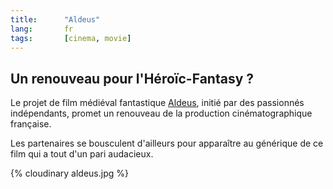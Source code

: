 ```yaml
---
title:      "Aldeus"
lang:       fr
tags:       [cinema, movie]
---
```


## Un renouveau pour l'Héroïc-Fantasy ?

Le projet de film médiéval fantastique [Aldeus](http://www.chez.com/aldeus/), initié par des passionnés indépendants, promet un renouveau de la production cinématographique française.

Les partenaires se bousculent d'ailleurs pour apparaître au générique de ce film qui a tout d'un pari audacieux.

{% cloudinary aldeus.jpg %}
